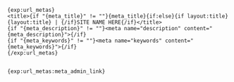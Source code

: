     {exp:url_metas}
    <title>{if "{meta_title}" != ""}{meta_title}{if:else}{if layout:title}{layout:title} | {/if}SITE NAME HERE{/if}</title>
    {if "{meta_description}" != ""}<meta name="description" content="{meta_description}">{/if}
    {if "{meta_keywords}" != ""}<meta name="keywords" content="{meta_keywords}">{/if}
    {/exp:url_metas}


    {exp:url_metas:meta_admin_link}
